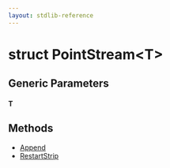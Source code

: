 ```yaml
---
layout: stdlib-reference
---
```


# struct PointStream\<T\>

## Generic Parameters

#### T

## Methods

* [Append](/stdlib-reference/types/PointStream/Append)
* [RestartStrip](/stdlib-reference/types/PointStream/RestartStrip)

